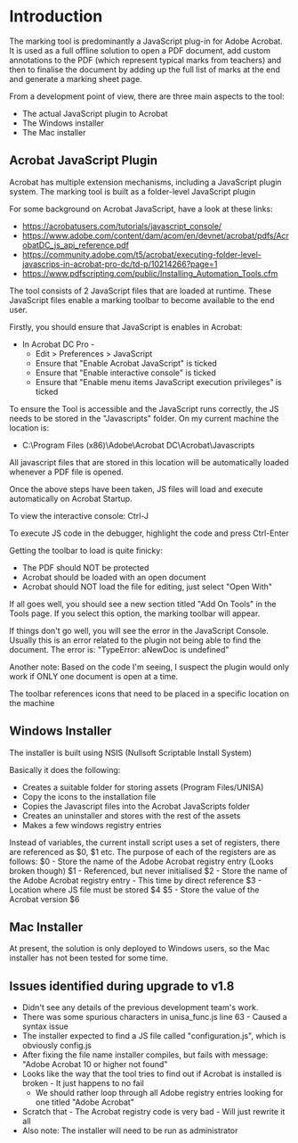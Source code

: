 # Introduction

The marking tool is predominantly a JavaScript plug-in for Adobe Acrobat. It is used as a full offline solution to open a PDF document, add custom annotations to the PDF (which represent typical marks from teachers) and then to finalise the document by adding up the full list of marks at the end and generate a marking sheet page.

From a development point of view, there are three main aspects to the tool:
* The actual JavaScript plugin to Acrobat
* The Windows installer
* The Mac installer

## Acrobat JavaScript Plugin

Acrobat has multiple extension mechanisms, including a JavaScript plugin system. The marking tool is built as a folder-level JavaScript plugin

For some background on Acrobat JavaScript, have a look at these links:
* https://acrobatusers.com/tutorials/javascript_console/
* https://www.adobe.com/content/dam/acom/en/devnet/acrobat/pdfs/AcrobatDC_js_api_reference.pdf
* https://community.adobe.com/t5/acrobat/executing-folder-level-javascrips-in-acrobat-pro-dc/td-p/10214266?page=1 
* https://www.pdfscripting.com/public/Installing_Automation_Tools.cfm

The tool consists of 2 JavaScript files that are loaded at runtime. These JavaScript files enable a marking toolbar to become available to the end user.

Firstly, you should ensure that JavaScript is enables in Acrobat:
* In Acrobat DC Pro - 
    * Edit > Preferences > JavaScript
    * Ensure that "Enable Acrobat JavaScript" is ticked
    * Ensure that "Enable interactive console" is ticked
    * Ensure that "Enable menu items JavaScript execution privileges" is ticked

To ensure the Tool is accessible and the JavaScript runs correctly, the JS needs to be stored in the "Javascripts" folder. On my current machine the location is: 
* C:\Program Files (x86)\Adobe\Acrobat DC\Acrobat\Javascripts

All javascript files that are stored in this location will be automatically loaded whenever a PDF file is opened.

Once the above steps have been taken, JS files will load and execute automatically on Acrobat Startup.

To view the interactive console: Ctrl-J

To execute JS code in the debugger, highlight the code and press Ctrl-Enter

Getting the toolbar to load is quite finicky:
 - The PDF should NOT be protected
 - Acrobat should be loaded with an open document
 - Acrobat should NOT load the file for editing, just select "Open With"

If all goes well, you should see a new section titled "Add On Tools" in the Tools page. If you select this option, the marking toolbar will appear.

If things don't go well, you will see the error in the JavaScript Console. Usually this is an error related to the plugin not being able to find the document. The error is: "TypeError: aNewDoc is undefined"

Another note: Based on the code I'm seeing, I suspect the plugin would only work if ONLY one document is open at a time.

The toolbar references icons that need to be placed in a specific location on the machine

## Windows Installer

The installer is built using NSIS (Nullsoft Scriptable Install System)

Basically it does the following:
* Creates a suitable folder for storing assets (Program Files/UNISA)
* Copy the icons to the installation file
* Copies the Javascript files into the Acrobat JavaScripts folder
* Creates an uninstaller and stores with the rest of the assets
* Makes a few windows registry entries

Instead of variables, the current install script uses a set of registers, there are referenced as $0, $1 etc.
The purpose of each of the registers are as follows:
$0 - Store the name of the Adobe Acrobat registry entry (Looks broken though)
$1 - Referenced, but never initialised
$2 - Store the name of the Adobe Acrobat registry entry - This time by direct reference
$3 - Location where JS file must be stored
$4
$5 - Store the value of the Acrobat version
$6

## Mac Installer

At present, the solution is only deployed to Windows users, so the Mac installer has not been tested for some time.

## Issues identified during upgrade to v1.8

* Didn't see any details of the previous development team's work.
* There was some spurious characters in unisa_func.js line 63 - Caused a syntax issue
* The installer expected to find a JS file called "configuration.js", which is obviously config.js
* After fixing the file name installer compiles, but fails with message: "Adobe Acrobat 10 or higher not found"
* Looks like the way that the tool tries to find out if Acrobat is installed is broken - It just happens to no fail
    * We should rather loop through all Adobe registry entries looking for one titled "Adobe Acrobat"
* Scratch that - The Acrobat registry code is very bad - Will just rewrite it all
* Also note: The installer will need to be run as administrator
